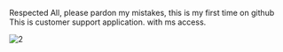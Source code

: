 Respected All, please pardon my mistakes, this is my first time on github
This is customer support application. with ms access. 

![2](https://github.com/user-attachments/assets/0a822b04-35a0-48bb-a80e-a9e2abf42165)
